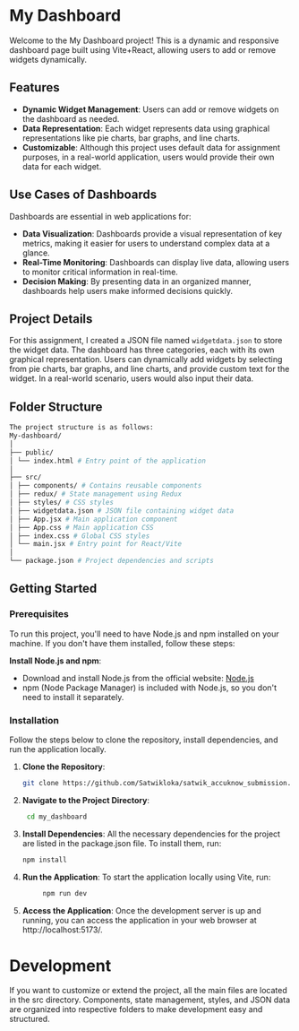 # My Dashboard

Welcome to the My Dashboard project! This is a dynamic and responsive dashboard page built using Vite+React, allowing users to add or remove widgets dynamically.

## Features

- **Dynamic Widget Management**: Users can add or remove widgets on the dashboard as needed.
- **Data Representation**: Each widget represents data using graphical representations like pie charts, bar graphs, and line charts.
- **Customizable**: Although this project uses default data for assignment purposes, in a real-world application, users would provide their own data for each widget.

## Use Cases of Dashboards

Dashboards are essential in web applications for:

- **Data Visualization**: Dashboards provide a visual representation of key metrics, making it easier for users to understand complex data at a glance.
- **Real-Time Monitoring**: Dashboards can display live data, allowing users to monitor critical information in real-time.
- **Decision Making**: By presenting data in an organized manner, dashboards help users make informed decisions quickly.

## Project Details

For this assignment, I created a JSON file named `widgetdata.json` to store the widget data. The dashboard has three categories, each with its own graphical representation. Users can dynamically add widgets by selecting from pie charts, bar graphs, and line charts, and provide custom text for the widget. In a real-world scenario, users would also input their data.

## Folder Structure
```bash
The project structure is as follows:
My-dashboard/
│
├── public/
│ └── index.html # Entry point of the application
│
├── src/
│ ├── components/ # Contains reusable components
│ ├── redux/ # State management using Redux
│ ├── styles/ # CSS styles
│ ├── widgetdata.json # JSON file containing widget data
│ ├── App.jsx # Main application component
│ ├── App.css # Main application CSS
│ ├── index.css # Global CSS styles
│ └── main.jsx # Entry point for React/Vite
│
└── package.json # Project dependencies and scripts
```
## Getting Started

### Prerequisites

To run this project, you'll need to have Node.js and npm installed on your machine. If you don't have them installed, follow these steps:

 **Install Node.js and npm**:
   - Download and install Node.js from the official website: [Node.js](https://nodejs.org/)
   - npm (Node Package Manager) is included with Node.js, so you don't need to install it separately.

### Installation

Follow the steps below to clone the repository, install dependencies, and run the application locally.

1. **Clone the Repository**:
   ```bash
   git clone https://github.com/Satwikloka/satwik_accuknow_submission.git 
2. **Navigate to the Project Directory**:
   ```bash
    cd my_dashboard 
3. **Install Dependencies**:
All the necessary dependencies for the project are listed in the package.json file. To install them, run:
    ```bash
    npm install 
4. **Run the Application**:
To start the application locally using Vite, run:
   ```bash 
        npm run dev
5. **Access the Application**:
Once the development server is up and running, you can access the application in your web browser at http://localhost:5173/.

# Development
If you want to customize or extend the project, all the main files are located in the src directory. Components, state management, styles, and JSON data are organized into respective folders to make development easy and structured.
